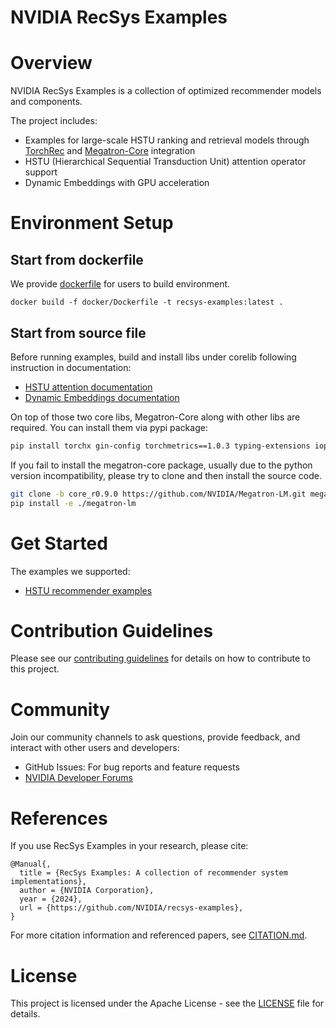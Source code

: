 # NVIDIA RecSys Examples

# Overview
NVIDIA RecSys Examples is a collection of optimized recommender models and components. 

The project includes:
- Examples for large-scale HSTU ranking and retrieval models through [TorchRec](https://github.com/pytorch/torchrec) and [Megatron-Core](https://github.com/NVIDIA/Megatron-LM/tree/main/megatron/core) integration
- HSTU (Hierarchical Sequential Transduction Unit) attention operator support
- Dynamic Embeddings with GPU acceleration

# Environment Setup
## Start from dockerfile

We provide [dockerfile](./docker/Dockerfile) for users to build environment. 
```
docker build -f docker/Dockerfile -t recsys-examples:latest .
```

## Start from source file
Before running examples, build and install libs under corelib following instruction in documentation:
- [HSTU attention documentation](./corelib/hstu/README.md)
- [Dynamic Embeddings documentation](./corelib/dynamicemb/README.md)

On top of those two core libs, Megatron-Core along with other libs are required. You can install them via pypi package:

```bash
pip install torchx gin-config torchmetrics==1.0.3 typing-extensions iopath megatron-core==0.9.0
```

If you fail to install the megatron-core package, usually due to the python version incompatibility, please try to clone and then install the source code. 

```bash
git clone -b core_r0.9.0 https://github.com/NVIDIA/Megatron-LM.git megatron-lm && \
pip install -e ./megatron-lm
```

# Get Started
The examples we supported:
- [HSTU recommender examples](./examples/hstu/README.md)

# Contribution Guidelines
Please see our [contributing guidelines](./CONTRIBUTING.md) for details on how to contribute to this project.

# Community
Join our community channels to ask questions, provide feedback, and interact with other users and developers:
- GitHub Issues: For bug reports and feature requests
- [NVIDIA Developer Forums](https://forums.developer.nvidia.com/)

# References
If you use RecSys Examples in your research, please cite:

```
@Manual{,
  title = {RecSys Examples: A collection of recommender system implementations},
  author = {NVIDIA Corporation},
  year = {2024},
  url = {https://github.com/NVIDIA/recsys-examples},
}
```

For more citation information and referenced papers, see [CITATION.md](./CITATION.md).

# License
This project is licensed under the Apache License - see the [LICENSE](./LICENSE) file for details.
